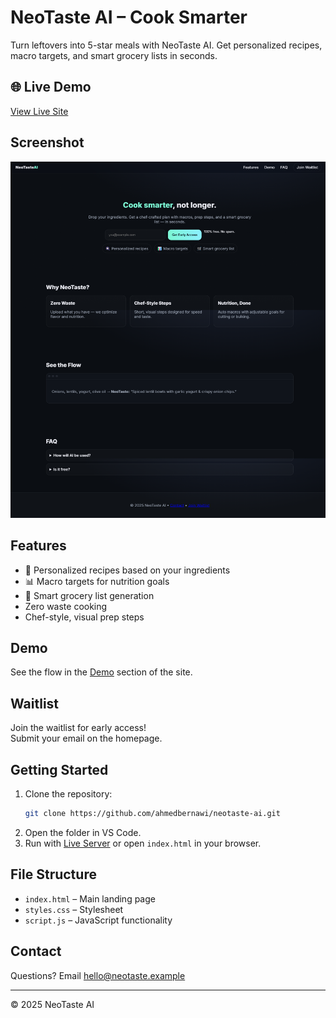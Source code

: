 # NeoTaste AI – Cook Smarter

Turn leftovers into 5-star meals with NeoTaste AI. Get personalized recipes, macro targets, and smart grocery lists in seconds.

## 🌐 Live Demo

[View Live Site](https://your-live-url-here.com)

## Screenshot

![NeoTaste AI Screenshot](Screenshot.png)

## Features

- 🍳 Personalized recipes based on your ingredients
- 📊 Macro targets for nutrition goals
- 🛒 Smart grocery list generation
- Zero waste cooking
- Chef-style, visual prep steps

## Demo

See the flow in the [Demo](#demo) section of the site.

## Waitlist

Join the waitlist for early access!  
Submit your email on the homepage.

## Getting Started

1. Clone the repository:
   ```sh
   git clone https://github.com/ahmedbernawi/neotaste-ai.git
   ```
2. Open the folder in VS Code.
3. Run with [Live Server](https://marketplace.visualstudio.com/items?itemName=ritwickdey.LiveServer) or open `index.html` in your browser.

## File Structure

- `index.html` – Main landing page
- `styles.css` – Stylesheet
- `script.js` – JavaScript functionality

## Contact

Questions? Email [hello@neotaste.example](mailto:hello@neotaste.example)

---

© 2025 NeoTaste AI